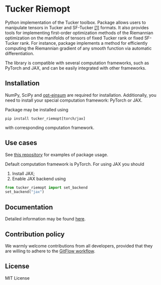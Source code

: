 # Tucker Riemopt

Python implementation of the Tucker toolbox. Package allows users to manipulate
tensors in Tucker and SF-Tucker [[1]]() formats. It also provides tools 
for implementing first-order optimization methods of the Riemannian 
optimization on the manifolds of tensors of fixed Tucker rank or fixed SF-Tucker rank.
For instance, package implements a method for efficiently computing the Riemannian
gradient of any smooth function via automatic differentiation.

The library is compatible with several computation frameworks, such as PyTorch and
JAX, and can be easily integrated with other frameworks.

## Installation
NumPy, SciPy and [opt-einsum](https://pypi.org/project/opt-einsum/)
are required for installation. Additionally, you need to install your special
computation framework: PyTorch or JAX.

Package may be installed using

`pip install tucker_riemopt[torch/jax]`

with corresponding computation framework.

## Use cases
See [this repository](https://github.com/johanDDC/R-TuckER) for examples of package usage.

Default computation framework is PyTorch. For using JAX you should

1. Install JAX;
2. Enable JAX backend using

```python
from tucker_riemopt import set_backend
set_backend("jax")
```

<!-- ## Quick start
See `examples` folder to dive into `tucker_riemopt` basics.

* [backend](https://github.com/johanDDC/tucker_riemopt/blob/master/examples/backend.ipynb) notebook contains a guide, how to use different computational frameworks for both routine operations and computations requires autodiff;
* [eigenvalues](https://github.com/johanDDC/tucker_riemopt/blob/master/examples/eigenvalues.ipynb) notebook contains a basic guide for performing riemannian optimization on manifold of tensors of fixed multilinear rank using this package; -->

[//]: # (## Structure overview)

[//]: # ()
[//]: # (The main classes representing Tucker tensors and Tucker matrices are [`Tucker`]&#40;https://github.com/johanDDC/tucker_riemopt/blob/master/tucker_riemopt/tucker.py&#41; and [`TuckerMatrix`]&#40;https://github.com/johanDDC/tucker_riemopt/blob/master/tucker_riemopt/matrix.py&#41;. )

[//]: # (Also we've implemented [`SparseTucker`]&#40;https://github.com/johanDDC/tucker_riemopt/blob/master/tucker_riemopt/tucker.py&#41; class for sparse representation of Tucker tensor. May be useful for tensor completion task or RecSys.)

## Documentation

Detailed information may be found [here](https://johanddc.github.io/tucker_riemopt/).

## Contribution policy

We warmly welcome contributions from all developers, provided that they are willing to adhere to the [GitFlow workflow](https://www.atlassian.com/git/tutorials/comparing-workflows/gitflow-workflow).

## License
MIT License
